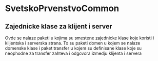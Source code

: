 # SvetskoPrvenstvoCommon
## Zajednicke klase za klijent i server
Ovde se nalaze paketi u kojima su smestene zajednicke klase koje koristi i klijentska i serverska strana. To su paketi domen u kojem se nalaze domenske klase i 
paket transfer u kojem su definisane klase koje su neophodne za transfer zahteva i odgovora izmedju klijenta i servera
